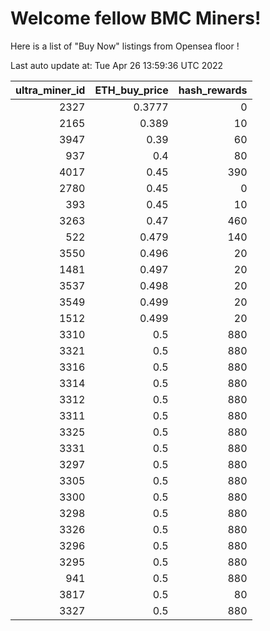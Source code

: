 # Welcome fellow BMC Miners!
Here is a list of "Buy Now" listings from Opensea floor !


Last auto update at: Tue Apr 26 13:59:36 UTC 2022


|   ultra_miner_id |   ETH_buy_price |   hash_rewards |
|-----------------:|----------------:|---------------:|
|             2327 |          0.3777 |              0 |
|             2165 |          0.389  |             10 |
|             3947 |          0.39   |             60 |
|              937 |          0.4    |             80 |
|             4017 |          0.45   |            390 |
|             2780 |          0.45   |              0 |
|              393 |          0.45   |             10 |
|             3263 |          0.47   |            460 |
|              522 |          0.479  |            140 |
|             3550 |          0.496  |             20 |
|             1481 |          0.497  |             20 |
|             3537 |          0.498  |             20 |
|             3549 |          0.499  |             20 |
|             1512 |          0.499  |             20 |
|             3310 |          0.5    |            880 |
|             3321 |          0.5    |            880 |
|             3316 |          0.5    |            880 |
|             3314 |          0.5    |            880 |
|             3312 |          0.5    |            880 |
|             3311 |          0.5    |            880 |
|             3325 |          0.5    |            880 |
|             3331 |          0.5    |            880 |
|             3297 |          0.5    |            880 |
|             3305 |          0.5    |            880 |
|             3300 |          0.5    |            880 |
|             3298 |          0.5    |            880 |
|             3326 |          0.5    |            880 |
|             3296 |          0.5    |            880 |
|             3295 |          0.5    |            880 |
|              941 |          0.5    |            880 |
|             3817 |          0.5    |             80 |
|             3327 |          0.5    |            880 |